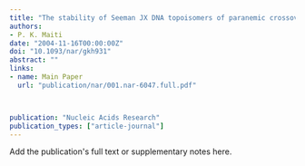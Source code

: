 ```yaml
---
title: "The stability of Seeman JX DNA topoisomers of paranemic crossover (PX) molecules as a function of crossover number"
authors:
- P. K. Maiti
date: "2004-11-16T00:00:00Z"
doi: "10.1093/nar/gkh931"
abstract: ""
links:
- name: Main Paper
  url: "publication/nar/001.nar-6047.full.pdf"



publication: "Nucleic Acids Research"
publication_types: ["article-journal"]
---
```


Add the publication's full text or supplementary notes here.
